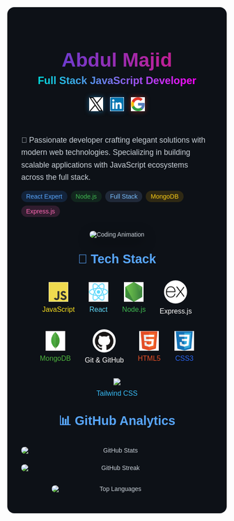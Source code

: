 <div align="center" style="font-family: Arial, sans-serif; color: #c9d1d9; background-color: #0d1117; padding: 2rem; border-radius: 1rem;">

  <!-- Modern Header with Gradient -->
  <h1 style="font-size: 2.8rem; background: linear-gradient(90deg, #4F46E5, #E1147E); -webkit-background-clip: text; -webkit-text-fill-color: transparent; margin-bottom: 0;">
    Abdul Majid
  </h1>

  <!-- Animated Role Text -->
  <h3 style="font-size: 1.5rem; margin-top: 0.5rem;">
    <span style="background: linear-gradient(90deg, #00DBDE, #FC00FF); -webkit-background-clip: text; -webkit-text-fill-color: transparent;">
      Full Stack JavaScript Developer
    </span>
  </h3>

  <!-- Social Icons -->
  <div style="display: flex; justify-content: center; gap: 1rem; margin: 1.5rem 0;">
    <a href="https://twitter.com/majidalitangri" target="_blank" style="transition: transform 0.3s;">
      <img src="https://raw.githubusercontent.com/devicons/devicon/master/icons/twitter/twitter-original.svg" width="32" alt="Twitter" style="filter: drop-shadow(0 0 6px rgba(29, 161, 242, 0.5));">
    </a>
    <a href="https://www.linkedin.com/in/abdul-majid-tangri-882522351/" target="_blank" style="transition: transform 0.3s;">
      <img src="https://raw.githubusercontent.com/devicons/devicon/master/icons/linkedin/linkedin-original.svg" width="32" alt="LinkedIn" style="filter: drop-shadow(0 0 6px rgba(10, 102, 194, 0.5));">
    </a>
    <a href="mailto:majidalitangri7@gmail.com" target="_blank" style="transition: transform 0.3s;">
      <img src="https://raw.githubusercontent.com/devicons/devicon/master/icons/google/google-original.svg" width="32" alt="Gmail" style="filter: drop-shadow(0 0 6px rgba(234, 67, 53, 0.5));">
    </a>
  </div>

  <!-- Split Layout -->
  <div style="display: flex; flex-wrap: wrap; align-items: center; justify-content: space-between; max-width: 900px; margin: 2rem auto; gap: 2rem;">
    <div style="flex: 1; min-width: 250px; text-align: left;">
      <p style="font-size: 1.1rem; color: #c9d1d9; line-height: 1.6;">
        🚀 Passionate developer crafting elegant solutions with modern web technologies. 
        Specializing in building scalable applications with JavaScript ecosystems across the full stack.
      </p>
      <div style="display: flex; flex-wrap: wrap; gap: 0.5rem; margin-top: 1rem;">
        <span style="background: rgba(56, 139, 253, 0.15); color: #58a6ff; padding: 0.3rem 0.7rem; border-radius: 2rem; font-size: 0.9rem;">React Expert</span>
        <span style="background: rgba(46, 160, 67, 0.15); color: #3fb950; padding: 0.3rem 0.7rem; border-radius: 2rem; font-size: 0.9rem;">Node.js</span>
        <span style="background: rgba(138, 180, 248, 0.15); color: #79c0ff; padding: 0.3rem 0.7rem; border-radius: 2rem; font-size: 0.9rem;">Full Stack</span>
        <span style="background: rgba(240, 180, 0, 0.15); color: #facc15; padding: 0.3rem 0.7rem; border-radius: 2rem; font-size: 0.9rem;">MongoDB</span>
        <span style="background: rgba(255, 105, 180, 0.15); color: #ff69b4; padding: 0.3rem 0.7rem; border-radius: 2rem; font-size: 0.9rem;">Express.js</span>
      </div>
    </div>
    <div style="flex: 1; min-width: 250px; text-align: center;">
      <img src="https://media.giphy.com/media/L1R1tvI9svkIWwpVYr/giphy.gif" width="100%" style="max-width: 400px; border-radius: 1rem; box-shadow: 0 10px 30px rgba(0, 0, 0, 0.3);" alt="Coding Animation">
    </div>
  </div>
<!-- Tech Stack Section -->
<h2 style="font-size: 1.8rem; margin-top: 2rem; color: #58a6ff; text-align:center;">🚀 Tech Stack</h2>

<!-- Tech Stack Section -->

<div style="display: flex; flex-wrap: wrap; justify-content: center; align-items: center; gap: 2rem; margin: 2rem 0;">

  <!-- JavaScript -->
  <div style="text-align: center;">
    <img src="https://raw.githubusercontent.com/devicons/devicon/master/icons/javascript/javascript-original.svg" width="45">
    <div style="font-size: 1rem; color: #f7df1e; margin-top: 0.4rem;">JavaScript</div>
  </div>

  <!-- React -->
  <div style="text-align: center;">
    <img src="https://raw.githubusercontent.com/devicons/devicon/master/icons/react/react-original.svg" width="45">
    <div style="font-size: 1rem; color: #61dafb; margin-top: 0.4rem;">React</div>
  </div>

  <!-- Node.js -->
  <div style="text-align: center;">
    <img src="https://raw.githubusercontent.com/devicons/devicon/master/icons/nodejs/nodejs-original.svg" width="45">
    <div style="font-size: 1rem; color: #3fb950; margin-top: 0.4rem;">Node.js</div>
  </div>

  <!-- Express.js -->
  <div style="text-align: center;">
    <img src="https://raw.githubusercontent.com/devicons/devicon/master/icons/express/express-original.svg" width="45" style="background:#fff; border-radius:50%; padding:4px;">
    <div style="font-size: 1rem; color: #fff; margin-top: 0.4rem;">Express.js</div>
  </div>

  <!-- MongoDB -->
  <div style="text-align: center;">
    <img src="https://raw.githubusercontent.com/devicons/devicon/master/icons/mongodb/mongodb-original.svg" width="45">
    <div style="font-size: 1rem; color: #4DB33D; margin-top: 0.4rem;">MongoDB</div>
  </div>

  <!-- Git & GitHub -->
  <div style="text-align: center;">
    <img src="https://raw.githubusercontent.com/devicons/devicon/master/icons/github/github-original.svg" width="45" style="background:#fff; border-radius:50%; padding:4px;">
    <div style="font-size: 1rem; color: #fff; margin-top: 0.4rem;">Git & GitHub</div>
  </div>

  <!-- HTML5 -->
  <div style="text-align: center;">
    <img src="https://raw.githubusercontent.com/devicons/devicon/master/icons/html5/html5-original.svg" width="45">
    <div style="font-size: 1rem; color: #E34F26; margin-top: 0.4rem;">HTML5</div>
  </div>

  <!-- CSS3 -->
  <div style="text-align: center;">
    <img src="https://raw.githubusercontent.com/devicons/devicon/master/icons/css3/css3-original.svg" width="45">
    <div style="font-size: 1rem; color: #2965f1; margin-top: 0.4rem;">CSS3</div>
  </div>

  <!-- Tailwind CSS -->
  <div style="text-align: center;">
    <img src="https://www.vectorlogo.zone/logos/tailwindcss/tailwindcss-icon.svg" width="45">
    <div style="font-size: 1rem; color: #38bdf8; margin-top: 0.4rem;">Tailwind CSS</div>
  </div>

</div>


  <!-- GitHub Analytics -->
  <h2 style="font-size: 1.8rem; margin-top: 2rem; color: #58a6ff;">📊 GitHub Analytics</h2>
  <div style="display: grid; grid-template-columns: repeat(auto-fit, minmax(300px, 1fr)); gap: 1.5rem; margin: 2rem 0;">
    <img src="https://github-readme-stats.vercel.app/api?username=AbdulMajidtangri&show_icons=true&theme=radical&hide_border=true&bg_color=0d1117&title_color=58a6ff&icon_color=1f6feb&text_color=c9d1d9" alt="GitHub Stats" style="border-radius: 0.5rem;">
    <img src="https://github-readme-streak-stats.herokuapp.com/?user=AbdulMajidtangri&theme=radical&hide_border=true&background=0d1117&stroke=1f6feb&ring=58a6ff&fire=ff9b64&currStreakNum=c9d1d9&sideNums=58a6ff&currStreakLabel=58a6ff&sideLabels=79c0ff&dates=8b949e" alt="GitHub Streak" style="border-radius: 0.5rem;">
  </div>

  <!-- Compact Languages Section -->
  <div style="margin: 1rem 0; text-align: center;">
    <img src="https://github-readme-stats.vercel.app/api/top-langs/?username=AbdulMajidtangri&layout=compact&theme=radical&hide_border=true&bg_color=0d1117&title_color=58a6ff&text_color=c9d1d9&size_weight=0.5&count_weight=0.5&exclude_repo=github-readme-stats" alt="Top Languages" style="border-radius: 0.5rem; width: 60%; min-width: 300px; max-width: 500px;">
  </div>

</div>
